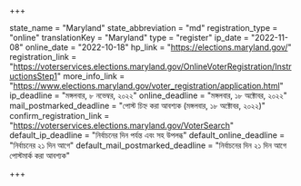 +++

state_name = "Maryland"
state_abbreviation = "md"
registration_type = "online"
translationKey = "Maryland"
type = "register"
ip_date = "2022-11-08"
online_date = "2022-10-18"
hp_link = "https://elections.maryland.gov/"
registration_link = "https://voterservices.elections.maryland.gov/OnlineVoterRegistration/InstructionsStep1"
more_info_link = "https://www.elections.maryland.gov/voter_registration/application.html"
ip_deadline = "মঙ্গলবার, ৮ নভেম্বর, ২০২২"
online_deadline = "মঙ্গলবার, ১৮ অক্টোবর, ২০২২"
mail_postmarked_deadline = "পোস্ট চিহ্ন করা আবশ্যক (মঙ্গলবার, ১৮ অক্টোবর, ২০২২)"
confirm_registration_link = "https://voterservices.elections.maryland.gov/VoterSearch"
default_ip_deadline = "নির্বাচনের দিন পর্যন্ত এবং সহ উপলব্ধ"
default_online_deadline = "নির্বাচনের ২১ দিন আগে"
default_mail_postmarked_deadline = "নির্বাচনের দিন ২১ দিন আগে পোস্টমার্ক করা আবশ্যক"

+++